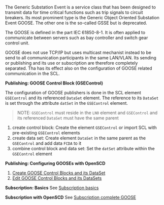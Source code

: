 The Generic Substation Event is a service class that has been designed to transmit data for time critical functions such as trip signals to circuit breakers. Its most prominent type is the Generic Object Oriented Substation Event GOOSE. The other one is the so-called GSSE but is deprecated.

The GOOSE is defined in the part IEC 61850-8-1. It is often applied to communicate between servers such as bay controller and switch gear control unit.

GOOSE does not use TCP/IP but uses multicast mechanist instead to be send to all communication participants in the same LAN/VLAN. Its sending or publishing and its use or subscription are therefore completely separated. Tha has its effect also on the configuration of GOOSE related communication in the SCL.

**Publishing: GOOSE Control Block (GSEControl)**

The configuration of GOOSE publishers is done in the SCL element `GSEControl` and its referenced `DataSet` element. The reference to its `DataSet` is set through the attribute `datSet` in the `GSEControl` element.

> NOTE: `GSEControl` must reside in the `LN0` element and `GSEControl` and its referenced `DataSet` must have the same parent

1. create control block: Create the element `GSEControl` or import SCL with pre-existing `GSEControl` elements
2. create data set: Create element `DataSet` in the same parent as the `GSEControl` and add data `FCDA` to it
3. combine control block and data set: Set the `datSet` attribute within the `GSEControl` element

**Publishing: Configuring GOOSEs with OpenSCD**

1. [Create GOOSE Control Blocks and its DataSet](https://github.com/openscd/open-scd/wiki/Create-GOOSE-Control-Blocks)
2. [Edit GOOSE Control Blocks and its DataSets](https://github.com/openscd/open-scd/wiki/Edit-GOOSE-Control-Blocks)

**Subscription: Basics**
See [Subscription basics](https://github.com/openscd/open-scd/wiki/Subscriber-basics)

**Subscription with OpenSCD**
See [Subscription complete GOOSE](https://github.com/openscd/open-scd/wiki/Subscribe-complete-GOOSE)

